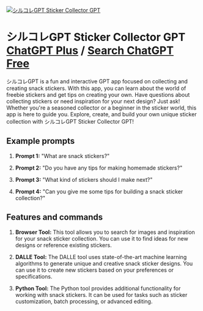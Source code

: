 
[![シルコレGPT Sticker Collector GPT](https://files.oaiusercontent.com/file-2YNXUAeCdATkP4DxOZP4nyfR?se=2123-10-17T05%3A32%3A29Z&sp=r&sv=2021-08-06&sr=b&rscc=max-age%3D31536000%2C%20immutable&rscd=attachment%3B%20filename%3D559b8739-1cfb-46d0-83c0-2896d6165a51.png&sig=ZmUL6h2/%2Bt7XPauNQ5rDsTRsQjV7fSc9E0Y1fWr1dPg%3D)](https://chat.openai.com/g/g-yHSVUDNHf-sirukoregpt-sticker-collector-gpt)

# シルコレGPT Sticker Collector GPT [ChatGPT Plus](https://chat.openai.com/g/g-yHSVUDNHf-sirukoregpt-sticker-collector-gpt) / [Search ChatGPT Free](https://gptcall.net/index.html#/?search=%E3%82%B7%E3%83%AB%E3%82%B3%E3%83%ACGPT%20Sticker%20Collector%20GPT)

シルコレGPT is a fun and interactive GPT app focused on collecting and creating snack stickers. With this app, you can learn about the world of freebie stickers and get tips on creating your own. Have questions about collecting stickers or need inspiration for your next design? Just ask! Whether you're a seasoned collector or a beginner in the sticker world, this app is here to guide you. Explore, create, and build your own unique sticker collection with シルコレGPT Sticker Collector GPT!

## Example prompts

1. **Prompt 1:** "What are snack stickers?"

2. **Prompt 2:** "Do you have any tips for making homemade stickers?"

3. **Prompt 3:** "What kind of stickers should I make next?"

4. **Prompt 4:** "Can you give me some tips for building a snack sticker collection?"

## Features and commands

1. **Browser Tool:** This tool allows you to search for images and inspiration for your snack sticker collection. You can use it to find ideas for new designs or reference existing stickers.

2. **DALLE Tool:** The DALLE tool uses state-of-the-art machine learning algorithms to generate unique and creative snack sticker designs. You can use it to create new stickers based on your preferences or specifications.

3. **Python Tool:** The Python tool provides additional functionality for working with snack stickers. It can be used for tasks such as sticker customization, batch processing, or advanced editing.


